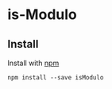 # is-Modulo

## Install

Install with [npm](https://www.npmjs.com/)
```
npm install --save isModulo
```
